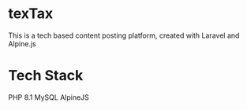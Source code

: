 # texTax
This is a tech based content posting platform, created with Laravel and Alpine.js

# Tech Stack 
PHP 8.1
MySQL
AlpineJS

